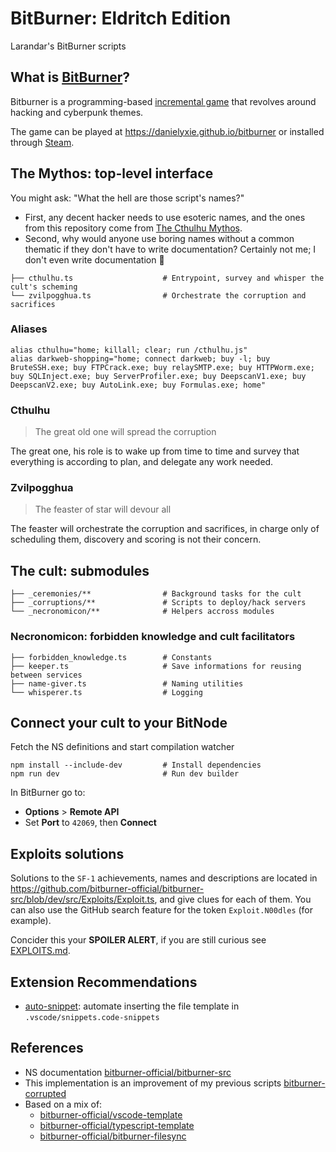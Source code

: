 # BitBurner: Eldritch Edition

Larandar's BitBurner scripts

## What is [BitBurner](https://github.com/bitburner-official/bitburner-src)?

Bitburner is a programming-based [incremental game](https://en.wikipedia.org/wiki/Incremental_game)
that revolves around hacking and cyberpunk themes.

The game can be played at <https://danielyxie.github.io/bitburner> or installed through
[Steam](https://store.steampowered.com/app/1812820/Bitburner/).

## The Mythos: top-level interface

You might ask: "What the hell are those script's names?"

- First, any decent hacker needs to use esoteric names, and the ones from this repository come from
  [The Cthulhu Mythos](https://www.wikiwand.com/en/Cthulhu_Mythos).
- Second, why would anyone use boring names without a common thematic if they don't have to write
  documentation? Certainly not me; I don't even write documentation 🚀

```tree
├── cthulhu.ts                    # Entrypoint, survey and whisper the cult's scheming
└── zvilpogghua.ts                # Orchestrate the corruption and sacrifices
```

### Aliases

```shell
alias cthulhu="home; killall; clear; run /cthulhu.js"
alias darkweb-shopping="home; connect darkweb; buy -l; buy BruteSSH.exe; buy FTPCrack.exe; buy relaySMTP.exe; buy HTTPWorm.exe; buy SQLInject.exe; buy ServerProfiler.exe; buy DeepscanV1.exe; buy DeepscanV2.exe; buy AutoLink.exe; buy Formulas.exe; home"
```

### Cthulhu

> The great old one will spread the corruption

The great one, his role is to wake up from time to time and survey that everything is according to
plan, and delegate any work needed.

### Zvilpogghua

> The feaster of star will devour all

The feaster will orchestrate the corruption and sacrifices, in charge only of scheduling them,
discovery and scoring is not their concern.

## The cult: submodules

```tree
├── _ceremonies/**                # Background tasks for the cult
├── _corruptions/**               # Scripts to deploy/hack servers
└── _necronomicon/**              # Helpers accross modules
```

### Necronomicon: forbidden knowledge and cult facilitators

```tree
├── forbidden_knowledge.ts        # Constants
├── keeper.ts                     # Save informations for reusing between services
├── name-giver.ts                 # Naming utilities
└── whisperer.ts                  # Logging
```

## Connect your cult to your BitNode

Fetch the NS definitions and start compilation watcher

```shell
npm install --include-dev         # Install dependencies
npm run dev                       # Run dev builder
```

In BitBurner go to:

- **Options** > **Remote API**
- Set **Port** to `42069`, then **Connect**

## Exploits solutions

Solutions to the `SF-1` achievements, names and descriptions are located in
<https://github.com/bitburner-official/bitburner-src/blob/dev/src/Exploits/Exploit.ts>, and give
clues for each of them. You can also use the GitHub search feature for the token `Exploit.N00dles`
(for example).

Concider this your **SPOILER ALERT**, if you are still curious see [EXPLOITS.md]([EXPLOITS.md).

## Extension Recommendations

- [auto-snippet](https://marketplace.visualstudio.com/items?itemName=Gruntfuggly.auto-snippet):
  automate inserting the file template in `.vscode/snippets.code-snippets`

## References

- NS documentation [bitburner-official/bitburner-src](https://github.com/bitburner-official/bitburner-src/blob/dev/markdown/bitburner.ns.md)
- This implementation is an improvement of my previous scripts [bitburner-corrupted](https://github.com/laradar/bitburner-corrupted)
- Based on a mix of:
  - [bitburner-official/vscode-template](https://github.com/bitburner-official/vscode-template)
  - [bitburner-official/typescript-template](https://github.com/bitburner-official/typescript-template)
  - [bitburner-official/bitburner-filesync](https://github.com/bitburner-official/bitburner-filesync)
